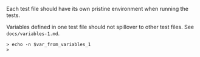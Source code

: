 Each test file should have its own pristine environment when running the tests.

Variables defined in one test file should not spillover to other test files. See `docs/variables-1.md`.

    > echo -n $var_from_variables_1
    >
